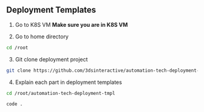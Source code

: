 ## Deployment Templates

1. Go to K8S VM
**Make sure you are in K8S VM**

2. Go to home directory
```bash
cd /root
```

3. Git clone deployment project
```bash
git clone https://github.com/3dsinteractive/automation-tech-deployment-tmpl.git
```

4. Explain each part in deployment templates
```bash
cd /root/automation-tech-deployment-tmpl
```
```bash
code .
```